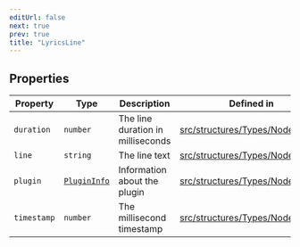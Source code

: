 ```yaml
---
editUrl: false
next: true
prev: true
title: "LyricsLine"
---
```


## Properties

| Property | Type | Description | Defined in |
| ------ | ------ | ------ | ------ |
| `duration` | `number` | The line duration in milliseconds | [src/structures/Types/Node.ts:187](https://github.com/appujet/lavalink-client/blob/4880e032861893b27e80b7c2d6c36639afbb3479/src/structures/Types/Node.ts#L187) |
| `line` | `string` | The line text | [src/structures/Types/Node.ts:189](https://github.com/appujet/lavalink-client/blob/4880e032861893b27e80b7c2d6c36639afbb3479/src/structures/Types/Node.ts#L189) |
| `plugin` | [`PluginInfo`](/api/interfaces/plugininfo/) | Information about the plugin | [src/structures/Types/Node.ts:191](https://github.com/appujet/lavalink-client/blob/4880e032861893b27e80b7c2d6c36639afbb3479/src/structures/Types/Node.ts#L191) |
| `timestamp` | `number` | The millisecond timestamp | [src/structures/Types/Node.ts:185](https://github.com/appujet/lavalink-client/blob/4880e032861893b27e80b7c2d6c36639afbb3479/src/structures/Types/Node.ts#L185) |
